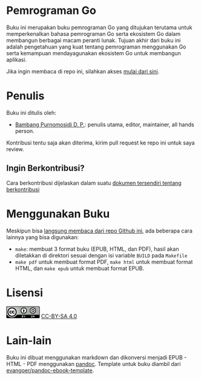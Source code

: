 
# Pemrograman Go

Buku ini merupakan buku pemrograman Go yang ditujukan terutama untuk memperkenalkan bahasa pemrograman Go serta ekosistem Go dalam membangun berbagai macam peranti lunak. Tujuan akhir dari buku ini adalah pengetahuan yang kuat tentang pemrograman menggunakan Go serta kemampuan mendayagunakan ekosistem Go untuk membangun aplikasi.

Jika ingin membaca di repo ini, silahkan akses [mulai dari sini](awal.md).

# Penulis

Buku ini ditulis oleh:

* [Bambang Purnomosidi D. P.](http://bpdp.name): penulis utama, editor, maintainer, all hands person.

Kontribusi tentu saja akan diterima, kirim pull request ke repo ini untuk saya review.

## Ingin Berkontribusi?

Cara berkontribusi dijelaskan dalam suatu [dokumen tersendiri tentang berkontribusi](https://github.com/oldstager/articles/tree/master/kontribusi-repo)

# Menggunakan Buku

Meskipun bisa [langsung membaca dari repo Github ini](awal.md), ada beberapa cara lainnya yang bisa digunakan:

* `make`: membuat 3 format buku (EPUB, HTML, dan PDF), hasil akan diletakkan di direktori sesuai dengan isi variable `BUILD` pada `Makefile`
* `make pdf` untuk membuat format PDF, `make html` untuk membuat format HTML, dan `make epub` untuk membuat format EPUB.

# Lisensi

![CC-BY-SA 4.0](images/cc-by-sa-4.png)
[CC-BY-SA 4.0](http://creativecommons.org/licenses/by-sa/4.0/)

# Lain-lain

Buku ini dibuat menggunakan markdown dan dikonversi menjadi EPUB - HTML - PDF menggunakan [pandoc](http://pandoc.org). Template untuk buku diambil dari [evangoer/pandoc-ebook-template](https://github.com/evangoer/pandoc-ebook-template).
